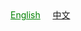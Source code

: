 <body>
  <nav>
    <a href="javascript:void(0)" style="color: green;" onclick="window.location.href = window.location.href.replace(/#\/zh-cn\//, '#/en-us/')">English</a>
    &nbsp; &nbsp; 
    <a href="javascript:void(0)" onclick="window.location.href = window.location.href.replace(/#\/en-us\//, '#/zh-cn/')">中文</a>
    &nbsp; &nbsp; &nbsp; &nbsp;
  </nav>
</body>